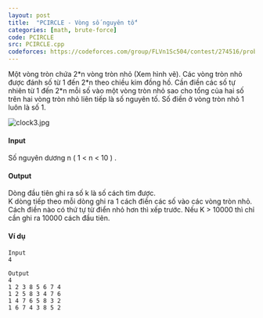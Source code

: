 ```yaml
---
layout: post
title:  "PCIRCLE - Vòng số nguyên tố"
categories: [math, brute-force]
code: PCIRCLE
src: PCIRCLE.cpp
codeforces: https://codeforces.com/group/FLVn1Sc504/contest/274516/problem/J
---
```




  


Một vòng tròn chứa 2\*n vòng tròn nhỏ (Xem hình vẽ). Các vòng tròn nhỏ được đánh số từ 1 đến 2\*n theo chiều kim đồng hồ. Cần điền các số tự nhiên từ 1 đến 2\*n mỗi số vào một vòng tròn nhỏ sao cho tổng của hai số trên hai vòng tròn nhỏ liên tiếp là số nguyên tố. Số điền ở vòng tròn nhỏ 1 luôn là số 1.

![clock3.jpg](http://vn.spoj.com/content/pcircle.gif)

#### Input

Số nguyên dương n ( 1 < n < 10 ) .

#### Output

Dòng đầu tiên ghi ra số k là số cách tìm được.  
K dòng tiếp theo mỗi dòng ghi ra 1 cách điền các số vào các vòng tròn nhỏ. Cách điền nào có thứ tự từ điển nhỏ hơn thì xếp trước. Nếu K > 10000 thì chỉ cần ghi ra 10000 cách đầu tiên.

#### Ví dụ

```
Input
4

Output
4
1 2 3 8 5 6 7 4
1 2 5 8 3 4 7 6
1 4 7 6 5 8 3 2
1 6 7 4 3 8 5 2


```

<!--more-->

